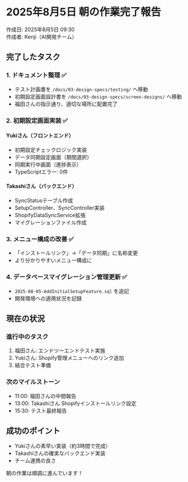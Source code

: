 # 2025年8月5日 朝の作業完了報告

作成日: 2025年8月5日 09:30  
作成者: Kenji（AI開発チーム）

## 完了したタスク

### 1. ドキュメント整理 ✅
- テスト計画書を `/docs/03-design-specs/testing/` へ移動
- 初期設定画面設計書を `/docs/03-design-specs/screen-designs/` へ移動
- 福田さんの指示通り、適切な場所に配置完了

### 2. 初期設定画面実装 ✅

#### Yukiさん（フロントエンド）
- 初期設定チェックロジック実装
- データ同期設定画面（期間選択）
- 同期実行中画面（進捗表示）
- TypeScriptエラー: 0件

#### Takashiさん（バックエンド）
- SyncStatusテーブル作成
- SetupController、SyncController実装
- ShopifyDataSyncService拡張
- マイグレーションファイル作成

### 3. メニュー構成の改善 ✅
- 「インストールリンク」→「データ同期」に名称変更
- より分かりやすいメニュー構成に

### 4. データベースマイグレーション管理更新 ✅
- `2025-08-05-AddInitialSetupFeature.sql` を追記
- 開発環境への適用状況を記録

## 現在の状況

### 進行中のタスク
1. 福田さん: エンドツーエンドテスト実施
2. Yukiさん: Shopify管理メニューへのリンク追加
3. 結合テスト準備

### 次のマイルストーン
- 11:00: 福田さんの中間報告
- 13:00: Takashiさん Shopifyインストールリンク設定
- 15:30: テスト最終報告

## 成功のポイント
- Yukiさんの素早い実装（約3時間で完成）
- Takashiさんの確実なバックエンド実装
- チーム連携の良さ

朝の作業は順調に進んでいます！
